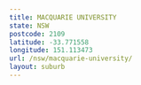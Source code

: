 ```yaml
---
title: MACQUARIE UNIVERSITY
state: NSW
postcode: 2109
latitude: -33.771558
longitude: 151.113473
url: /nsw/macquarie-university/
layout: suburb
---
```

